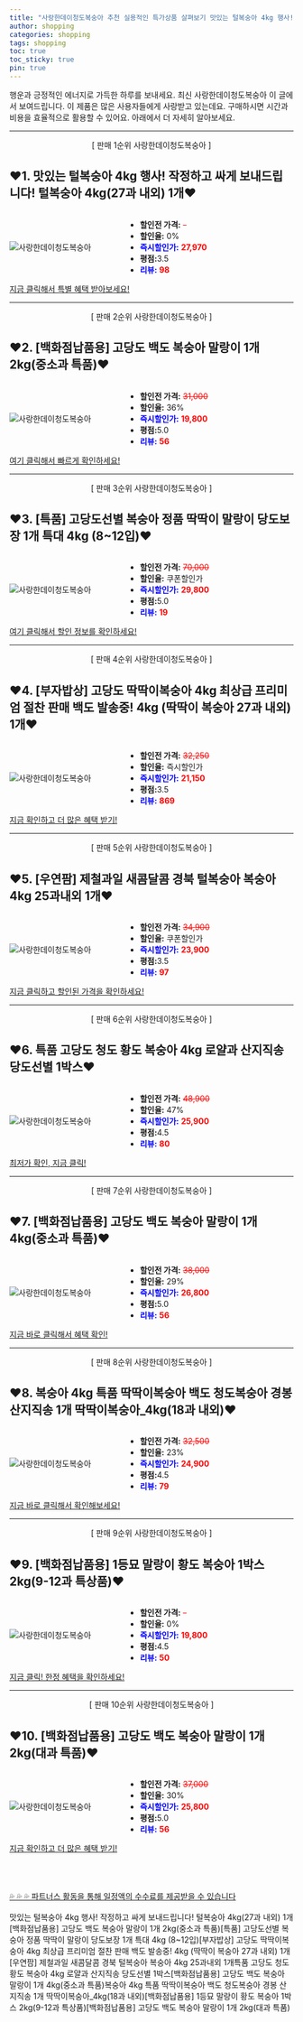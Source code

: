 ```yaml
---
title: "사랑한데이청도복숭아 추천 실용적인 특가상품 살펴보기 맛있는 털복숭아 4kg 행사! 작정하고"
author: shopping
categories: shopping
tags: shopping
toc: true
toc_sticky: true
pin: true
---
```

행운과 긍정적인 에너지로 가득한 하루를 보내세요. 최신 사랑한데이청도복숭아 이 글에서 보여드립니다. 이 제품은 많은 사용자들에게 사랑받고 있는데요. 구매하시면 시간과 비용을 효율적으로 활용할 수 있어요. 아래에서 더 자세히 알아보세요.

---
<p class="toplist" style="margin: 0 auto; display: block; width: fit-content;">[ 판매 1순위 사랑한데이청도복숭아 ]</p>

<h2><strong>❤️1. 맛있는 털복숭아 4kg 행사! 작정하고 싸게 보내드립니다! 털복숭아 4kg(27과 내외) 1개❤️</strong></h2>

<div style="display: flex; align-items: center;">
    <div style="flex: 0.4;">
        <img src="https://thumbnail9.coupangcdn.com/thumbnails/remote/230x230ex/image/vendor_inventory/46c3/d76e58ac9e09365288d8a015e94d50708cf382378c4baa24ad94c6551237.jpg" alt="사랑한데이청도복숭아" style="max-width: 100%;">
    </div>
    <div style="flex: 0.6; margin-left: 10px;">
        <ul>
            <li><strong>할인전 가격:</strong> <del style="color: red;">-</del></li>
            <li><strong>할인율:</strong> 0%</li>
            <li><span style='color:blue'><strong>즉시할인가:</strong></span> <span style='color:red'><strong>27,970</strong></span></li>
            <li><strong>평점:</strong>3.5</li>
            <li><span style='color:blue'><strong>리뷰:</strong></span> <span style='color:red'><strong>98</strong></span></li>
        </ul>
    </div>
</div>
<div class="center">
    <a href="https://selin100587.github.io?lptag=AF9450613&subid=githubio&pageKey=6622802105&traceid=V0-153&itemId=15064553962&vendorItemId=82286876301" class="myButton">
        지금 클릭해서 특별 혜택 받아보세요!
    </a>
</div>


---
<p class="toplist" style="margin: 0 auto; display: block; width: fit-content;">[ 판매 2순위 사랑한데이청도복숭아 ]</p>

<h2><strong>❤️2. [백화점납품용] 고당도 백도 복숭아 말랑이 1개 2kg(중소과 특품)❤️</strong></h2>

<div style="display: flex; align-items: center;">
    <div style="flex: 0.4;">
        <img src="https://thumbnail9.coupangcdn.com/thumbnails/remote/230x230ex/image/vendor_inventory/8fd9/dee7385be950151f4c1efd27a348fc6d335a62dbe92538ffaecf47a9dbea.png" alt="사랑한데이청도복숭아" style="max-width: 100%;">
    </div>
    <div style="flex: 0.6; margin-left: 10px;">
        <ul>
            <li><strong>할인전 가격:</strong> <del style="color: red;">31,000</del></li>
            <li><strong>할인율:</strong> 36%</li>
            <li><span style='color:blue'><strong>즉시할인가:</strong></span> <span style='color:red'><strong>19,800</strong></span></li>
            <li><strong>평점:</strong>5.0</li>
            <li><span style='color:blue'><strong>리뷰:</strong></span> <span style='color:red'><strong>56</strong></span></li>
        </ul>
    </div>
</div>
<div class="center">
    <a href="https://selin100587.github.io?lptag=AF9450613&subid=githubio&pageKey=8215335671&traceid=V0-153&itemId=23596187766&vendorItemId=90622038196" class="myButton">
        여기 클릭해서 빠르게 확인하세요!
    </a>
</div>


---
<p class="toplist" style="margin: 0 auto; display: block; width: fit-content;">[ 판매 3순위 사랑한데이청도복숭아 ]</p>

<h2><strong>❤️3. [특품] 고당도선별 복숭아 정품 딱딱이 말랑이 당도보장 1개 특대 4kg (8~12입)❤️</strong></h2>

<div style="display: flex; align-items: center;">
    <div style="flex: 0.4;">
        <img src="https://thumbnail9.coupangcdn.com/thumbnails/remote/230x230ex/image/vendor_inventory/2221/6cbc6d8a0c2ec8b1af83f46c038c1a35622c71cd4a341ad7b32e00bb2a22.png" alt="사랑한데이청도복숭아" style="max-width: 100%;">
    </div>
    <div style="flex: 0.6; margin-left: 10px;">
        <ul>
            <li><strong>할인전 가격:</strong> <del style="color: red;">70,000</del></li>
            <li><strong>할인율:</strong> 쿠폰할인가</li>
            <li><span style='color:blue'><strong>즉시할인가:</strong></span> <span style='color:red'><strong>29,800</strong></span></li>
            <li><strong>평점:</strong>5.0</li>
            <li><span style='color:blue'><strong>리뷰:</strong></span> <span style='color:red'><strong>19</strong></span></li>
        </ul>
    </div>
</div>
<div class="center">
    <a href="https://selin100587.github.io?lptag=AF9450613&subid=githubio&pageKey=8220468373&traceid=V0-153&itemId=23625779262&vendorItemId=90651304706" class="myButton">
        여기 클릭해서 할인 정보를 확인하세요!
    </a>
</div>


---
<p class="toplist" style="margin: 0 auto; display: block; width: fit-content;">[ 판매 4순위 사랑한데이청도복숭아 ]</p>

<h2><strong>❤️4. [부자밥상] 고당도 딱딱이복숭아 4kg 최상급 프리미엄 절찬 판매 백도 발송중! 4kg (딱딱이 복숭아 27과 내외) 1개❤️</strong></h2>

<div style="display: flex; align-items: center;">
    <div style="flex: 0.4;">
        <img src="https://thumbnail10.coupangcdn.com/thumbnails/remote/230x230ex/image/vendor_inventory/4b0a/6544fe721e75c0110d6f91337aeb7aa72ad6f1afd3f208784999cc2826ee.png" alt="사랑한데이청도복숭아" style="max-width: 100%;">
    </div>
    <div style="flex: 0.6; margin-left: 10px;">
        <ul>
            <li><strong>할인전 가격:</strong> <del style="color: red;">32,250</del></li>
            <li><strong>할인율:</strong> 즉시할인가</li>
            <li><span style='color:blue'><strong>즉시할인가:</strong></span> <span style='color:red'><strong>21,150</strong></span></li>
            <li><strong>평점:</strong>3.5</li>
            <li><span style='color:blue'><strong>리뷰:</strong></span> <span style='color:red'><strong>869</strong></span></li>
        </ul>
    </div>
</div>
<div class="center">
    <a href="https://selin100587.github.io?lptag=AF9450613&subid=githubio&pageKey=7439837653&traceid=V0-153&itemId=19343706457&vendorItemId=82373078556" class="myButton">
        지금 확인하고 더 많은 혜택 받기!
    </a>
</div>


---
<p class="toplist" style="margin: 0 auto; display: block; width: fit-content;">[ 판매 5순위 사랑한데이청도복숭아 ]</p>

<h2><strong>❤️5. [우연팜] 제철과일 새콤달콤 경북 털복숭아 복숭아 4kg 25과내외 1개❤️</strong></h2>

<div style="display: flex; align-items: center;">
    <div style="flex: 0.4;">
        <img src="https://thumbnail9.coupangcdn.com/thumbnails/remote/230x230ex/image/vendor_inventory/4c17/d900f170282417f385e08048139f8a9b2eaf455e32ec2daae5b9d5d6085a.jpg" alt="사랑한데이청도복숭아" style="max-width: 100%;">
    </div>
    <div style="flex: 0.6; margin-left: 10px;">
        <ul>
            <li><strong>할인전 가격:</strong> <del style="color: red;">34,900</del></li>
            <li><strong>할인율:</strong> 쿠폰할인가</li>
            <li><span style='color:blue'><strong>즉시할인가:</strong></span> <span style='color:red'><strong>23,900</strong></span></li>
            <li><strong>평점:</strong>3.5</li>
            <li><span style='color:blue'><strong>리뷰:</strong></span> <span style='color:red'><strong>97</strong></span></li>
        </ul>
    </div>
</div>
<div class="center">
    <a href="https://selin100587.github.io?lptag=AF9450613&subid=githubio&pageKey=8181129524&traceid=V0-153&itemId=23519798572&vendorItemId=90419011214" class="myButton">
        지금 클릭하고 할인된 가격을 확인하세요!
    </a>
</div>


---
<p class="toplist" style="margin: 0 auto; display: block; width: fit-content;">[ 판매 6순위 사랑한데이청도복숭아 ]</p>

<h2><strong>❤️6. 특품 고당도 청도 황도 복숭아 4kg 로얄과 산지직송 당도선별 1박스❤️</strong></h2>

<div style="display: flex; align-items: center;">
    <div style="flex: 0.4;">
        <img src="https://thumbnail8.coupangcdn.com/thumbnails/remote/230x230ex/image/vendor_inventory/ac07/b01493373b98ed6e3cdebc91a28dcab9cca38e784b963c6ad7298f996c00.jpg" alt="사랑한데이청도복숭아" style="max-width: 100%;">
    </div>
    <div style="flex: 0.6; margin-left: 10px;">
        <ul>
            <li><strong>할인전 가격:</strong> <del style="color: red;">48,900</del></li>
            <li><strong>할인율:</strong> 47%</li>
            <li><span style='color:blue'><strong>즉시할인가:</strong></span> <span style='color:red'><strong>25,900</strong></span></li>
            <li><strong>평점:</strong>4.5</li>
            <li><span style='color:blue'><strong>리뷰:</strong></span> <span style='color:red'><strong>80</strong></span></li>
        </ul>
    </div>
</div>
<div class="center">
    <a href="https://selin100587.github.io?lptag=AF9450613&subid=githubio&pageKey=8217915024&traceid=V0-153&itemId=23610715497&vendorItemId=90636370790" class="myButton">
        최저가 확인, 지금 클릭!
    </a>
</div>


---
<p class="toplist" style="margin: 0 auto; display: block; width: fit-content;">[ 판매 7순위 사랑한데이청도복숭아 ]</p>

<h2><strong>❤️7. [백화점납품용] 고당도 백도 복숭아 말랑이 1개 4kg(중소과 특품)❤️</strong></h2>

<div style="display: flex; align-items: center;">
    <div style="flex: 0.4;">
        <img src="https://thumbnail9.coupangcdn.com/thumbnails/remote/230x230ex/image/vendor_inventory/8fd9/dee7385be950151f4c1efd27a348fc6d335a62dbe92538ffaecf47a9dbea.png" alt="사랑한데이청도복숭아" style="max-width: 100%;">
    </div>
    <div style="flex: 0.6; margin-left: 10px;">
        <ul>
            <li><strong>할인전 가격:</strong> <del style="color: red;">38,000</del></li>
            <li><strong>할인율:</strong> 29%</li>
            <li><span style='color:blue'><strong>즉시할인가:</strong></span> <span style='color:red'><strong>26,800</strong></span></li>
            <li><strong>평점:</strong>5.0</li>
            <li><span style='color:blue'><strong>리뷰:</strong></span> <span style='color:red'><strong>56</strong></span></li>
        </ul>
    </div>
</div>
<div class="center">
    <a href="https://selin100587.github.io?lptag=AF9450613&subid=githubio&pageKey=8215335671&traceid=V0-153&itemId=23596187763&vendorItemId=90622038188" class="myButton">
        지금 바로 클릭해서 혜택 확인!
    </a>
</div>


---
<p class="toplist" style="margin: 0 auto; display: block; width: fit-content;">[ 판매 8순위 사랑한데이청도복숭아 ]</p>

<h2><strong>❤️8. 복숭아 4kg 특품 딱딱이복숭아 백도 청도복숭아 경봉 산지직송 1개 딱딱이복숭아_4kg(18과 내외)❤️</strong></h2>

<div style="display: flex; align-items: center;">
    <div style="flex: 0.4;">
        <img src="https://thumbnail9.coupangcdn.com/thumbnails/remote/230x230ex/image/vendor_inventory/7ec0/1b4efb17cb9988ff12e311525ba89d5ae0c27055073c3457cbdcdab9ff58.jpg" alt="사랑한데이청도복숭아" style="max-width: 100%;">
    </div>
    <div style="flex: 0.6; margin-left: 10px;">
        <ul>
            <li><strong>할인전 가격:</strong> <del style="color: red;">32,500</del></li>
            <li><strong>할인율:</strong> 23%</li>
            <li><span style='color:blue'><strong>즉시할인가:</strong></span> <span style='color:red'><strong>24,900</strong></span></li>
            <li><strong>평점:</strong>4.5</li>
            <li><span style='color:blue'><strong>리뷰:</strong></span> <span style='color:red'><strong>79</strong></span></li>
        </ul>
    </div>
</div>
<div class="center">
    <a href="https://selin100587.github.io?lptag=AF9450613&subid=githubio&pageKey=8218089288&traceid=V0-153&itemId=23611377717&vendorItemId=90637025660" class="myButton">
        지금 바로 클릭해서 확인해보세요!
    </a>
</div>


---
<p class="toplist" style="margin: 0 auto; display: block; width: fit-content;">[ 판매 9순위 사랑한데이청도복숭아 ]</p>

<h2><strong>❤️9. [백화점납품용] 1등묘 말랑이 황도 복숭아 1박스 2kg(9-12과 특상품)❤️</strong></h2>

<div style="display: flex; align-items: center;">
    <div style="flex: 0.4;">
        <img src="https://thumbnail10.coupangcdn.com/thumbnails/remote/230x230ex/image/vendor_inventory/2da9/8af01a1b4d4329f277e3b000c52967675d5bc0c5d2b9a3ae1a4e1b007f9d.png" alt="사랑한데이청도복숭아" style="max-width: 100%;">
    </div>
    <div style="flex: 0.6; margin-left: 10px;">
        <ul>
            <li><strong>할인전 가격:</strong> <del style="color: red;">-</del></li>
            <li><strong>할인율:</strong> 0%</li>
            <li><span style='color:blue'><strong>즉시할인가:</strong></span> <span style='color:red'><strong>19,800</strong></span></li>
            <li><strong>평점:</strong>4.5</li>
            <li><span style='color:blue'><strong>리뷰:</strong></span> <span style='color:red'><strong>50</strong></span></li>
        </ul>
    </div>
</div>
<div class="center">
    <a href="https://selin100587.github.io?lptag=AF9450613&subid=githubio&pageKey=8215260222&traceid=V0-153&itemId=23595902414&vendorItemId=90621754980" class="myButton">
        지금 클릭! 한정 혜택을 확인하세요!
    </a>
</div>


---
<p class="toplist" style="margin: 0 auto; display: block; width: fit-content;">[ 판매 10순위 사랑한데이청도복숭아 ]</p>

<h2><strong>❤️10. [백화점납품용] 고당도 백도 복숭아 말랑이 1개 2kg(대과 특품)❤️</strong></h2>

<div style="display: flex; align-items: center;">
    <div style="flex: 0.4;">
        <img src="https://thumbnail9.coupangcdn.com/thumbnails/remote/230x230ex/image/vendor_inventory/8fd9/dee7385be950151f4c1efd27a348fc6d335a62dbe92538ffaecf47a9dbea.png" alt="사랑한데이청도복숭아" style="max-width: 100%;">
    </div>
    <div style="flex: 0.6; margin-left: 10px;">
        <ul>
            <li><strong>할인전 가격:</strong> <del style="color: red;">37,000</del></li>
            <li><strong>할인율:</strong> 30%</li>
            <li><span style='color:blue'><strong>즉시할인가:</strong></span> <span style='color:red'><strong>25,800</strong></span></li>
            <li><strong>평점:</strong>5.0</li>
            <li><span style='color:blue'><strong>리뷰:</strong></span> <span style='color:red'><strong>56</strong></span></li>
        </ul>
    </div>
</div>
<div class="center">
    <a href="https://selin100587.github.io?lptag=AF9450613&subid=githubio&pageKey=8215335671&traceid=V0-153&itemId=23596187772&vendorItemId=90622038205" class="myButton">
        지금 확인하고 더 많은 혜택 받기!
    </a>
</div>

<br><br><br>[💦 💦 💦 파트너스 활동을 통해 일정액의 수수료를 제공받을 수 있습니다](https://link.coupang.com/a/bcpT2c)<br><br>맛있는 털복숭아 4kg 행사! 작정하고 싸게 보내드립니다! 털복숭아 4kg(27과 내외) 1개[백화점납품용] 고당도 백도 복숭아 말랑이 1개 2kg(중소과 특품)[특품] 고당도선별 복숭아 정품 딱딱이 말랑이 당도보장 1개 특대 4kg (8~12입)[부자밥상] 고당도 딱딱이복숭아 4kg 최상급 프리미엄 절찬 판매 백도 발송중! 4kg (딱딱이 복숭아 27과 내외) 1개[우연팜] 제철과일 새콤달콤 경북 털복숭아 복숭아 4kg 25과내외 1개특품 고당도 청도 황도 복숭아 4kg 로얄과 산지직송 당도선별 1박스[백화점납품용] 고당도 백도 복숭아 말랑이 1개 4kg(중소과 특품)복숭아 4kg 특품 딱딱이복숭아 백도 청도복숭아 경봉 산지직송 1개 딱딱이복숭아_4kg(18과 내외)[백화점납품용] 1등묘 말랑이 황도 복숭아 1박스 2kg(9-12과 특상품)[백화점납품용] 고당도 백도 복숭아 말랑이 1개 2kg(대과 특품)